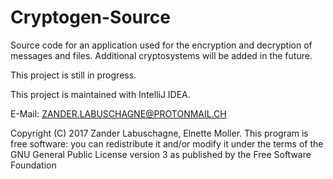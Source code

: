 # Cryptogen-Source
Source code for an application used for the encryption and decryption of messages and files.
Additional cryptosystems will be added in the future.

This project is still in progress.

This project is maintained with IntelliJ IDEA.

E-Mail: ZANDER.LABUSCHAGNE@PROTONMAIL.CH

Copyright (C) 2017  Zander Labuschagne, Elnette Moller. This program is free software: you can redistribute it and/or modify it under the terms of the GNU General Public License version 3 as published by the Free Software Foundation
